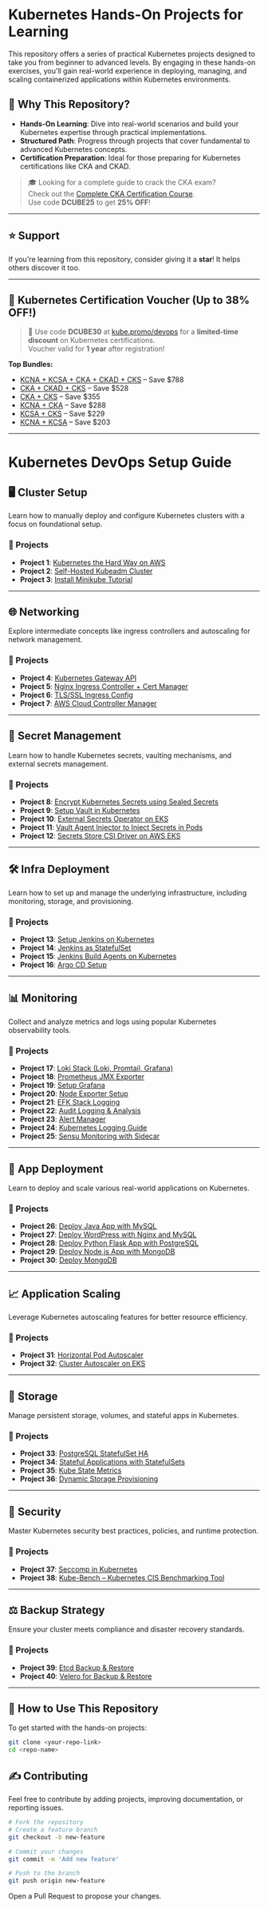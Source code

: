 # Kubernetes Hands-On Projects for Learning

This repository offers a series of practical Kubernetes projects designed to take you from beginner to advanced levels. By engaging in these hands-on exercises, you'll gain real-world experience in deploying, managing, and scaling containerized applications within Kubernetes environments.

## 🚀 Why This Repository?

- **Hands-On Learning**: Dive into real-world scenarios and build your Kubernetes expertise through practical implementations.
- **Structured Path**: Progress through projects that cover fundamental to advanced Kubernetes concepts.
- **Certification Preparation**: Ideal for those preparing for Kubernetes certifications like CKA and CKAD.

> 🎓 Looking for a complete guide to crack the CKA exam?  
> Check out the [Complete CKA Certification Course](https://techiescamp.com/p/cka-complete-prep-course-practice-tests).  
> Use code **DCUBE25** to get **25% OFF**!

---

## ⭐ Support

If you're learning from this repository, consider giving it a **star**! It helps others discover it too.

---

## 💸 Kubernetes Certification Voucher (Up to 38% OFF!)

> 🚨 Use code **DCUBE30** at [kube.promo/devops](https://kube.promo/devops) for a **limited-time discount** on Kubernetes certifications.  
> Voucher valid for **1 year** after registration!

**Top Bundles:**

- [KCNA + KCSA + CKA + CKAD + CKS](https://kube.promo/kubestronaut) – Save $788  
- [CKA + CKAD + CKS](https://kube.promo/k8s-bundle) – Save $528  
- [CKA + CKS](https://kube.promo/bundle) – Save $355  
- [KCNA + CKA](https://kube.promo/kcna-cka) – Save $288  
- [KCSA + CKS](https://kube.promo/kcsa-cks) – Save $229  
- [KCNA + KCSA](https://kube.promo/kcna-kcsa) – Save $203  

---

# Kubernetes DevOps Setup Guide

## 🖥️ Cluster Setup

Learn how to manually deploy and configure Kubernetes clusters with a focus on foundational setup.

### 🔨 Projects

- **Project 1**: [Kubernetes the Hard Way on AWS](https://github.com/techiescamp/kubernetes-projects/tree/main/01-kubernetes-the-hard-way-aws)
- **Project 2**: [Self-Hosted Kubeadm Cluster](https://devopscube.com/setup-kubernetes-cluster-kubeadm)
- **Project 3**: [Install Minikube Tutorial](https://devopscube.com/kubernetes-minikube-tutorial/)

---

## 🌐 Networking

Explore intermediate concepts like ingress controllers and autoscaling for network management.

### 🔨 Projects

- **Project 4**: [Kubernetes Gateway API](https://devopscube.com/kubernetes-gateway-api/)
- **Project 5**: [Nginx Ingress Controller + Cert Manager](https://devopscube.com/nginx-ingress-with-cert-manager/)
- **Project 6**: [TLS/SSL Ingress Config](https://devopscube.com/configure-ingress-tls-kubernetes/)
- **Project 7**: [AWS Cloud Controller Manager](https://devopscube.com/aws-cloud-controller-manager/)

---

## 🔐 Secret Management

Learn how to handle Kubernetes secrets, vaulting mechanisms, and external secrets management.

### 🔨 Projects

- **Project 8**: [Encrypt Kubernetes Secrets using Sealed Secrets](https://devopscube.com/sealed-secrets-kubernetes/)
- **Project 9**: [Setup Vault in Kubernetes](https://devopscube.com/vault-in-kubernetes/)
- **Project 10**: [External Secrets Operator on EKS](https://devopscube.com/kubernetes-external-secrets-operator/)
- **Project 11**: [Vault Agent Injector to Inject Secrets in Pods](https://devopscube.com/vault-agent-injector-tutorial/)
- **Project 12**: [Secrets Store CSI Driver on AWS EKS](https://devopscube.com/secrets-store-csi-dirver-eks/)

---

## 🛠️ Infra Deployment

Learn how to set up and manage the underlying infrastructure, including monitoring, storage, and provisioning.

### 🔨 Projects

- **Project 13**: [Setup Jenkins on Kubernetes](https://devopscube.com/setup-jenkins-on-kubernetes-cluster/)
- **Project 14**: [Jenkins as StatefulSet](https://devopscube.com/deploy-jenkins-as-statefulset-on-kubernetes/)
- **Project 15**: [Jenkins Build Agents on Kubernetes](https://devopscube.com/jenkins-build-agents-kubernetes/)
- **Project 16**: [Argo CD Setup](https://devopscube.com/setup-argo-cd-using-helm/)

---

## 📊 Monitoring

Collect and analyze metrics and logs using popular Kubernetes observability tools.

### 🔨 Projects

- **Project 17**: [Loki Stack (Loki, Promtail, Grafana)](https://devopscube.com/deploy-loki-stack)
- **Project 18**: [Prometheus JMX Exporter](https://devopscube.com/prometheus-jmx-exporter-on-kubernetes/)
- **Project 19**: [Setup Grafana](https://devopscube.com/setup-grafana-kubernetes/)
- **Project 20**: [Node Exporter Setup](https://devopscube.com/node-exporter-kubernetes/)
- **Project 21**: [EFK Stack Logging](https://devopscube.com/setup-efk-stack-on-kubernetes/)
- **Project 22**: [Audit Logging & Analysis](https://devopscube.com/kubernetes-audit-logging/)
- **Project 23**: [Alert Manager](https://devopscube.com/alert-manager-kubernetes-guide/)
- **Project 24**: [Kubernetes Logging Guide](https://devopscube.com/kubernetes-logging-tutorial/)
- **Project 25**: [Sensu Monitoring with Sidecar](https://devopscube.com/kubernetes-monitoring-sensu/)

---

## 🚀 App Deployment

Learn to deploy and scale various real-world applications on Kubernetes.

### 🔨 Projects

- **Project 26**: [Deploy Java App with MySQL](https://devopscube.com/deploy-java-app-kubernetes/)
- **Project 27**: [Deploy WordPress with Nginx and MySQL](https://devopscube.com/deploy-wordpress-on-kubernetes/)
- **Project 28**: [Deploy Python Flask App with PostgreSQL](https://devopscube.com/deploy-python-flask-app-with-postgresql)
- **Project 29**: [Deploy Node.js App with MongoDB](https://devopscube.com/deploy-nodejs-app-with-mongodb)
- **Project 30**: [Deploy MongoDB](https://devopscube.com/deploy-mongodb-kubernetes/)

---

## 📈 Application Scaling

Leverage Kubernetes autoscaling features for better resource efficiency.

### 🔨 Projects

- **Project 31**: [Horizontal Pod Autoscaler](https://devopscube.com/implement-horizontal-pod-autoscaler-hpa/)
- **Project 32**: [Cluster Autoscaler on EKS](https://devopscube.com/cluster-autoscaler/)

---

## 💾 Storage

Manage persistent storage, volumes, and stateful apps in Kubernetes.

### 🔨 Projects

- **Project 33**: [PostgreSQL StatefulSet HA](https://devopscube.com/deploy-postgresql-statefulset/)
- **Project 34**: [Stateful Applications with StatefulSets](https://devopscube.com/manage-stateful-applications-with-statefulsets)
- **Project 35**: [Kube State Metrics](https://devopscube.com/setup-kube-state-metrics/)
- **Project 36**: [Dynamic Storage Provisioning](https://devopscube.com/dynamic-storage-provisioning-with-storage-classes)

---

## 🔐 Security

Master Kubernetes security best practices, policies, and runtime protection.

### 🔨 Projects

- **Project 37**: [Seccomp in Kubernetes](https://devopscube.com/seccomp-in-kubernetes/)
- **Project 38**: [Kube-Bench – Kubernetes CIS Benchmarking Tool](https://devopscube.com/kube-bench-guide/)

---

## ⚖️ Backup Strategy

Ensure your cluster meets compliance and disaster recovery standards.

### 🔨 Projects

- **Project 39**: [Etcd Backup & Restore](https://devopscube.com/backup-etcd-restore-kubernetes/)
- **Project 40**: [Velero for Backup & Restore](https://devopscube.com/backup-and-restore-eks-cluster-velero/)

---

## 🧭 How to Use This Repository

To get started with the hands-on projects:

```bash
git clone <your-repo-link>
cd <repo-name>
```

## ✍️ Contributing

Feel free to contribute by adding projects, improving documentation, or reporting issues.

```bash
# Fork the repository
# Create a feature branch
git checkout -b new-feature

# Commit your changes
git commit -m 'Add new feature'

# Push to the branch
git push origin new-feature
```

Open a Pull Request to propose your changes.
```